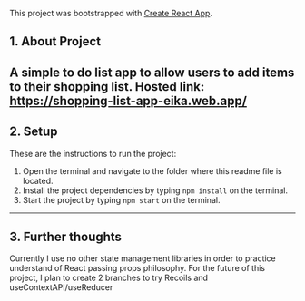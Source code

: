 This project was bootstrapped with [Create React App](https://github.com/facebook/create-react-app).

## 1. About Project
A simple to do list app to allow users to add items to their shopping list.
Hosted link: https://shopping-list-app-eika.web.app/
---

## 2. Setup

These are the instructions to run the project:

1. Open the terminal and navigate to the folder where this readme file is located.
1. Install the project dependencies by typing `npm install` on the terminal.
1. Start the project by typing `npm start` on the terminal.

---

## 3. Further thoughts

Currently I use no other state management libraries in order to practice understand of React passing props philosophy.
For the future of this project, I plan to create 2 branches to try Recoils and useContextAPI/useReducer

